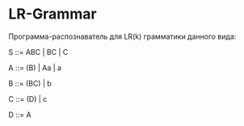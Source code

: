 # LR-Grammar
Программа-распознаватель  для LR(k) грамматики данного вида:

S ::= ABC | BC | C  

A ::= (B) | Aa | a

B ::= (BC) | b

C ::= (D) | c

D ::= A
